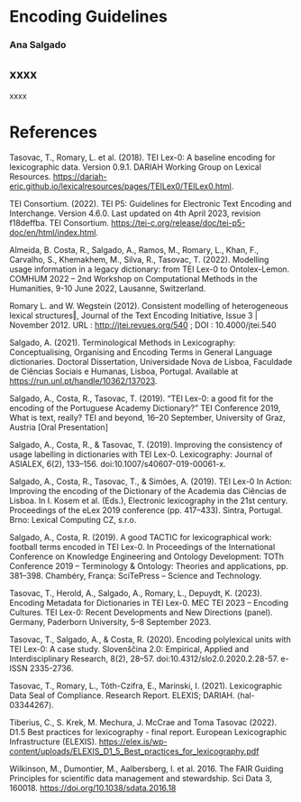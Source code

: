 # Encoding Guidelines
### Ana Salgado

## xxxx

xxxx

# References

Tasovac, T., Romary, L. et al. (2018). TEI Lex-0: A baseline encoding for lexicographic data. Version 0.9.1. DARIAH Working Group on Lexical Resources. https://dariah-eric.github.io/lexicalresources/pages/TEILex0/TEILex0.html.

TEI Consortium. (2022). TEI P5: Guidelines for Electronic Text Encoding and Interchange. Version 4.6.0. Last updated on 4th April 2023, revision f18deffba. TEI Consortium. https://tei-c.org/release/doc/tei-p5-doc/en/html/index.html.


Almeida, B. Costa, R., Salgado, A., Ramos, M., Romary, L., Khan, F., Carvalho, S., Khemakhem, M., Silva, R., Tasovac, T. (2022). Modelling usage information in a legacy dictionary: from TEI Lex-0 to Ontolex-Lemon. COMHUM 2022 – 2nd Workshop on Computational Methods in the Humanities, 9-10 June 2022, Lausanne, Switzerland.

Romary L. and W. Wegstein (2012). Consistent modelling of heterogeneous lexical structures‖, Journal of the Text Encoding Initiative, Issue 3 | November 2012. URL : http://jtei.revues.org/540 ; DOI : 10.4000/jtei.540

Salgado, A. (2021). Terminological Methods in Lexicography: Conceptualising, Organising and Encoding Terms in General Language dictionaries. Doctoral Dissertation, Universidade Nova de Lisboa, Faculdade de Ciências Sociais e Humanas, Lisboa, Portugal. Available at https://run.unl.pt/handle/10362/137023.

Salgado, A., Costa, R., Tasovac, T. (2019). “TEI Lex-0: a good fit for the encoding of the Portuguese Academy Dictionary?” TEI Conference 2019, What is text, really? TEI and beyond, 16–20 September, University of Graz, Austria [Oral Presentation]

Salgado, A., Costa, R., & Tasovac, T. (2019). Improving the consistency of usage labelling in dictionaries with TEI Lex-0. Lexicography: Journal of ASIALEX, 6(2), 133–156. doi:10.1007/s40607-019-00061-x.

Salgado, A., Costa, R., Tasovac, T., & Simões, A. (2019). TEI Lex-0 In Action: Improving the encoding of the Dictionary of the Academia das Ciências de Lisboa. In I. Kosem et al. (Eds.), Electronic lexicography in the 21st century. Proceedings of the eLex 2019 conference (pp. 417–433). Sintra, Portugal. Brno: Lexical Computing CZ, s.r.o.

Salgado, A., Costa, R. (2019). A good TACTIC for lexicographical work: football terms encoded in TEI Lex-0. In Proceedings of the International Conference on Knowledge Engineering and Ontology Development: TOTh Conference 2019 – Terminology & Ontology: Theories and applications, pp. 381–398. Chambéry, França: SciTePress – Science and Technology.

Tasovac, T., Herold, A., Salgado, A., Romary, L., Depuydt, K. (2023). Encoding Metadata for Dictionaries in TEI Lex-0. MEC TEI 2023 – Encoding Cultures. TEI Lex-0: Recent Developments and New Directions (panel). Germany, Paderborn University, 5–8 September 2023.

Tasovac, T., Salgado, A., & Costa, R. (2020). Encoding polylexical units with TEI Lex-0: A case study. Slovenščina 2.0: Empirical, Applied and Interdisciplinary Research, 8(2), 28–57. doi:10.4312/slo2.0.2020.2.28-57. e-ISSN 2335-2736.

Tasovac, T., Romary, L., Tóth-Czifra, E., Marinski, I. (2021). Lexicographic Data Seal of Compliance. Research Report. ELEXIS; DARIAH. ⟨hal-03344267⟩.

Tiberius, C., S. Krek, M. Mechura, J. McCrae and Toma Tasovac (2022). D1.5 Best practices for lexicography - final report. European Lexicographic Infrastructure (ELEXIS). https://elex.is/wp-content/uploads/ELEXIS_D1_5_Best_practices_for_lexicography.pdf 

Wilkinson, M., Dumontier, M., Aalbersberg, I. et al. 2016. The FAIR Guiding Principles for scientific data management and stewardship. Sci Data 3, 160018. https://doi.org/10.1038/sdata.2016.18

